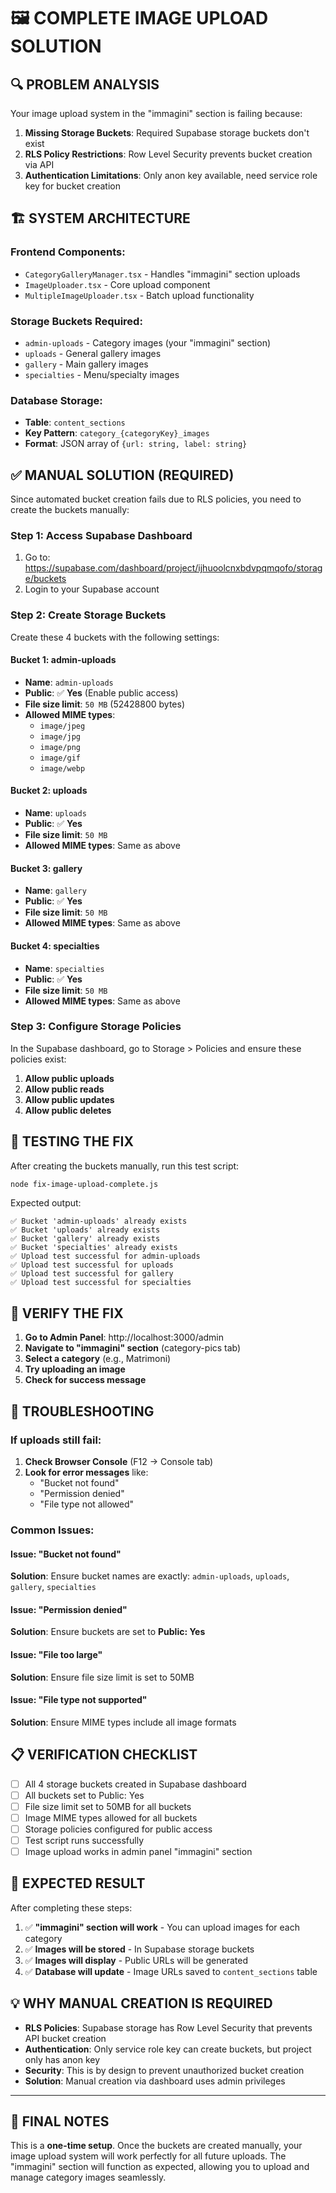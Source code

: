 # 🖼️ **COMPLETE IMAGE UPLOAD SOLUTION**

## 🔍 **PROBLEM ANALYSIS**

Your image upload system in the "immagini" section is failing because:

1. **Missing Storage Buckets**: Required Supabase storage buckets don't exist
2. **RLS Policy Restrictions**: Row Level Security prevents bucket creation via API
3. **Authentication Limitations**: Only anon key available, need service role key for bucket creation

## 🏗️ **SYSTEM ARCHITECTURE**

### **Frontend Components:**
- `CategoryGalleryManager.tsx` - Handles "immagini" section uploads
- `ImageUploader.tsx` - Core upload component
- `MultipleImageUploader.tsx` - Batch upload functionality

### **Storage Buckets Required:**
- `admin-uploads` - Category images (your "immagini" section)
- `uploads` - General gallery images
- `gallery` - Main gallery images  
- `specialties` - Menu/specialty images

### **Database Storage:**
- **Table**: `content_sections`
- **Key Pattern**: `category_{categoryKey}_images`
- **Format**: JSON array of `{url: string, label: string}`

## ✅ **MANUAL SOLUTION (REQUIRED)**

Since automated bucket creation fails due to RLS policies, you need to create the buckets manually:

### **Step 1: Access Supabase Dashboard**
1. Go to: https://supabase.com/dashboard/project/ijhuoolcnxbdvpqmqofo/storage/buckets
2. Login to your Supabase account

### **Step 2: Create Storage Buckets**
Create these 4 buckets with the following settings:

#### **Bucket 1: admin-uploads**
- **Name**: `admin-uploads`
- **Public**: ✅ **Yes** (Enable public access)
- **File size limit**: `50 MB` (52428800 bytes)
- **Allowed MIME types**: 
  - `image/jpeg`
  - `image/jpg`
  - `image/png`
  - `image/gif`
  - `image/webp`

#### **Bucket 2: uploads**
- **Name**: `uploads`
- **Public**: ✅ **Yes**
- **File size limit**: `50 MB`
- **Allowed MIME types**: Same as above

#### **Bucket 3: gallery**
- **Name**: `gallery`
- **Public**: ✅ **Yes**
- **File size limit**: `50 MB`
- **Allowed MIME types**: Same as above

#### **Bucket 4: specialties**
- **Name**: `specialties`
- **Public**: ✅ **Yes**
- **File size limit**: `50 MB`
- **Allowed MIME types**: Same as above

### **Step 3: Configure Storage Policies**
In the Supabase dashboard, go to Storage > Policies and ensure these policies exist:

1. **Allow public uploads**
2. **Allow public reads**
3. **Allow public updates**
4. **Allow public deletes**

## 🧪 **TESTING THE FIX**

After creating the buckets manually, run this test script:

```bash
node fix-image-upload-complete.js
```

Expected output:
```
✅ Bucket 'admin-uploads' already exists
✅ Bucket 'uploads' already exists
✅ Bucket 'gallery' already exists
✅ Bucket 'specialties' already exists
✅ Upload test successful for admin-uploads
✅ Upload test successful for uploads
✅ Upload test successful for gallery
✅ Upload test successful for specialties
```

## 🎯 **VERIFY THE FIX**

1. **Go to Admin Panel**: http://localhost:3000/admin
2. **Navigate to "immagini" section** (category-pics tab)
3. **Select a category** (e.g., Matrimoni)
4. **Try uploading an image**
5. **Check for success message**

## 🔧 **TROUBLESHOOTING**

### **If uploads still fail:**

1. **Check Browser Console** (F12 → Console tab)
2. **Look for error messages** like:
   - "Bucket not found"
   - "Permission denied"
   - "File type not allowed"

### **Common Issues:**

#### **Issue**: "Bucket not found"
**Solution**: Ensure bucket names are exactly: `admin-uploads`, `uploads`, `gallery`, `specialties`

#### **Issue**: "Permission denied"
**Solution**: Ensure buckets are set to **Public: Yes**

#### **Issue**: "File too large"
**Solution**: Ensure file size limit is set to 50MB

#### **Issue**: "File type not supported"
**Solution**: Ensure MIME types include all image formats

## 📋 **VERIFICATION CHECKLIST**

- [ ] All 4 storage buckets created in Supabase dashboard
- [ ] All buckets set to Public: Yes
- [ ] File size limit set to 50MB for all buckets
- [ ] Image MIME types allowed for all buckets
- [ ] Storage policies configured for public access
- [ ] Test script runs successfully
- [ ] Image upload works in admin panel "immagini" section

## 🚀 **EXPECTED RESULT**

After completing these steps:

1. ✅ **"immagini" section will work** - You can upload images for each category
2. ✅ **Images will be stored** - In Supabase storage buckets
3. ✅ **Images will display** - Public URLs will be generated
4. ✅ **Database will update** - Image URLs saved to `content_sections` table

## 💡 **WHY MANUAL CREATION IS REQUIRED**

- **RLS Policies**: Supabase storage has Row Level Security that prevents API bucket creation
- **Authentication**: Only service role key can create buckets, but project only has anon key
- **Security**: This is by design to prevent unauthorized bucket creation
- **Solution**: Manual creation via dashboard uses admin privileges

---

## 🎉 **FINAL NOTES**

This is a **one-time setup**. Once the buckets are created manually, your image upload system will work perfectly for all future uploads. The "immagini" section will function as expected, allowing you to upload and manage category images seamlessly.
